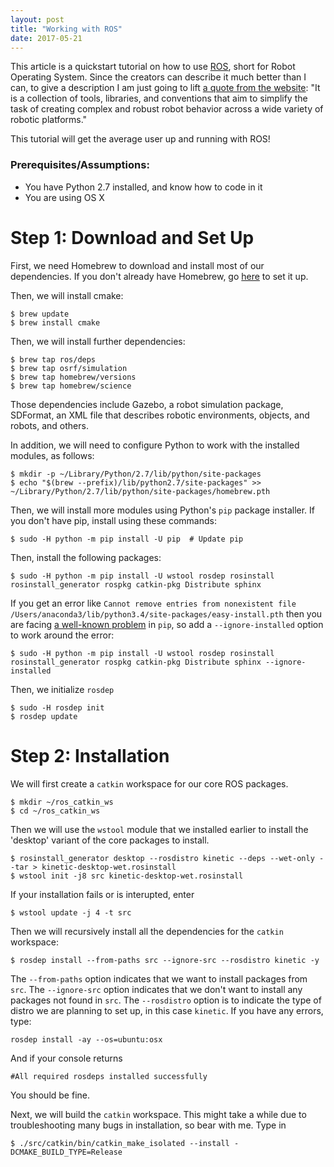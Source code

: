 ```yaml
---
layout: post
title: "Working with ROS"
date: 2017-05-21
---
```


This article is a quickstart tutorial on how to use [ROS](http://www.ros.org/), short for Robot Operating System. Since the creators can describe it much better than I can, to give a description I am just going to lift [a quote from the website](http://www.ros.org/about-ros/): "It is a collection of tools, libraries, and conventions that aim to simplify the task of creating complex and robust robot behavior across a wide variety of robotic platforms."

This tutorial will get the average user up and running with ROS!
 
### Prerequisites/Assumptions: 
- You have Python 2.7 installed, and know how to code in it
- You are using OS X

# Step 1: Download and Set Up
First, we need Homebrew to download and install most of our dependencies. If you don't already have Homebrew, go [here](https://brew.sh/) to set it up.

Then, we will install cmake:

```shell
$ brew update
$ brew install cmake
```

Then, we will install further dependencies:

```shell 
$ brew tap ros/deps
$ brew tap osrf/simulation   
$ brew tap homebrew/versions 
$ brew tap homebrew/science 
```

Those dependencies include Gazebo, a robot simulation package, SDFormat, an XML file that describes robotic environments, objects, and robots, and others. 

In addition, we will need to configure Python to work with the installed modules, as follows:

```shell
$ mkdir -p ~/Library/Python/2.7/lib/python/site-packages
$ echo "$(brew --prefix)/lib/python2.7/site-packages" >> ~/Library/Python/2.7/lib/python/site-packages/homebrew.pth
```

Then, we will install more modules using Python's `pip` package installer. If you don't have pip, install using these commands:

```shell
$ sudo -H python -m pip install -U pip  # Update pip
```

Then, install the following packages:

```shell
$ sudo -H python -m pip install -U wstool rosdep rosinstall rosinstall_generator rospkg catkin-pkg Distribute sphinx
```

If you get an error like `Cannot remove entries from nonexistent file /Users/anaconda3/lib/python3.4/site-packages/easy-install.pth` then you are facing [a well-known problem](https://github.com/ContinuumIO/anaconda-issues/issues/542) in `pip`, so add a `--ignore-installed` option to work around the error:

```shell
$ sudo -H python -m pip install -U wstool rosdep rosinstall rosinstall_generator rospkg catkin-pkg Distribute sphinx --ignore-installed
```

Then, we initialize `rosdep`

```shell
$ sudo -H rosdep init
$ rosdep update
```

# Step 2: Installation
We will first create a `catkin` workspace for our core ROS packages. 

```shell
$ mkdir ~/ros_catkin_ws
$ cd ~/ros_catkin_ws
```

Then we will use the `wstool` module that we installed earlier to install the 'desktop' variant of the core packages to install. 

```shell
$ rosinstall_generator desktop --rosdistro kinetic --deps --wet-only --tar > kinetic-desktop-wet.rosinstall
$ wstool init -j8 src kinetic-desktop-wet.rosinstall
```

If your installation fails or is interupted, enter

```shell
$ wstool update -j 4 -t src
```

Then we will recursively install all the dependencies for the `catkin` workspace:

```shell
$ rosdep install --from-paths src --ignore-src --rosdistro kinetic -y
```

The `--from-paths` option indicates that we want to install packages from `src`. The `--ignore-src` option indicates that we don't want to install any packages not found in `src`. The `--rosdistro` option is to indicate the type of distro we are planning to set up, in this case `kinetic`. If you have any errors, type:

```shell
rosdep install -ay --os=ubuntu:osx
```

And if your console returns

```shell
#All required rosdeps installed successfully
```

You should be fine. 

Next, we will build the `catkin` workspace. This might take a while due to troubleshooting many bugs in installation, so bear with me. Type in 

```shell
$ ./src/catkin/bin/catkin_make_isolated --install -DCMAKE_BUILD_TYPE=Release
```




























